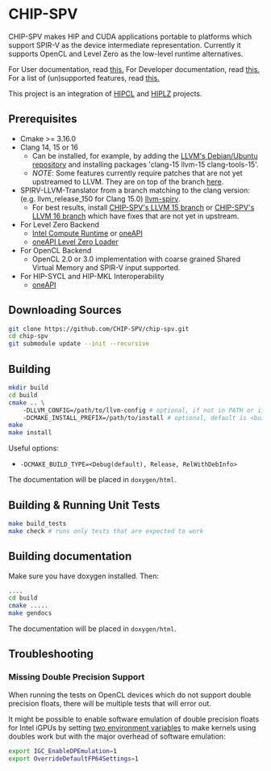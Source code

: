 # CHIP-SPV

CHIP-SPV makes HIP and CUDA applications portable to platforms which support
SPIR-V as the device intermediate representation. Currently it supports
OpenCL and Level Zero as the low-level runtime alternatives.

For User documentation, read [this.](docs/Using.md)
For Developer documentation, read [this.](docs/Development.md)
For a list of (un)supported features, read [this.](docs/Features.md)

This project is an integration of [HIPCL](https://github.com/cpc/hipcl) and
[HIPLZ](https://github.com/jz10/anl-gt-gpu/) projects.

## Prerequisites

* Cmake >= 3.16.0
* Clang 14, 15 or 16
  * Can be installed, for example, by adding the [LLVM's Debian/Ubuntu repository](https://apt.llvm.org/) and installing packages 'clang-15 llvm-15 clang-tools-15'.  
  * *NOTE*: Some features currently require patches that are not yet upstreamed to LLVM. They are on top of the branch [here](https://github.com/CHIP-SPV/llvm-project/tree/chipspv-llvm-15-patches).
* SPIRV-LLVM-Translator from a branch matching to the clang version:
  (e.g. llvm\_release\_150 for Clang 15.0)
  [llvm-spirv](https://github.com/KhronosGroup/SPIRV-LLVM-Translator).
  * For best results, install [CHIP-SPV's LLVM 15 branch](https://github.com/CHIP-SPV/SPIRV-LLVM-Translator/tree/chipspv-llvm-15-patches) or [CHIP-SPV's LLVM 16 branch](https://github.com/CHIP-SPV/SPIRV-LLVM-Translator/tree/chipspv-llvm-16-patches) which have fixes that are not yet in upstream.
* For Level Zero Backend
  * [Intel Compute Runtime](https://github.com/intel/compute-runtime) or [oneAPI](https://www.intel.com/content/www/us/en/developer/tools/oneapi/base-toolkit-download.html)
  * [oneAPI Level Zero Loader](https://github.com/oneapi-src/level-zero/releases)
* For OpenCL Backend
  * OpenCL 2.0 or 3.0 implementation with coarse grained Shared Virtual Memory and SPIR-V input supported.
* For HIP-SYCL and HIP-MKL Interoperability
  * [oneAPI](https://www.intel.com/content/www/us/en/developer/tools/oneapi/base-toolkit-download.html)

## Downloading Sources

```bash
git clone https://github.com/CHIP-SPV/chip-spv.git
cd chip-spv
git submodule update --init --recursive
```

## Building

```bash
mkdir build
cd build
cmake .. \ 
    -DLLVM_CONFIG=/path/to/llvm-config # optional, if not in PATH or if only versioned binary is available i.e. llvm-config-15
    -DCMAKE_INSTALL_PREFIX=/path/to/install # optional, default is <build_dir>/install
make
make install
```

Useful options:
 * `-DCMAKE_BUILD_TYPE=<Debug(default), Release, RelWithDebInfo>`

The documentation will be placed in `doxygen/html`.

## Building & Running Unit Tests

```bash
make build_tests
make check # runs only tests that are expected to work
```

## Building documentation

Make sure you have doxygen installed. Then:

```bash
....
cd build
cmake .....
make gendocs
```

The documentation will be placed in `doxygen/html`.

## Troubleshooting

### Missing Double Precision Support

When running the tests on OpenCL devices which do not support double precision floats,
there will be multiple tests that will error out.

It might be possible to enable software emulation of double precision floats for
Intel iGPUs by setting [two environment variables](https://github.com/intel/compute-runtime/blob/master/opencl/doc/FAQ.md#feature-double-precision-emulation-fp64) to make kernels using doubles work but with the major
overhead of software emulation:

```bash
export IGC_EnableDPEmulation=1
export OverrideDefaultFP64Settings=1
```
